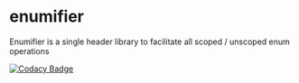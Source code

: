 # enumifier


Enumifier is a single header library to facilitate all scoped / unscoped enum operations 

[![Codacy Badge](https://api.codacy.com/project/badge/Grade/bc15b104e34440c68cc9eaca99e7dc79)](https://www.codacy.com?utm_source=github.com&amp;utm_medium=referral&amp;utm_content=pranayaggarwal/enumifier&amp;utm_campaign=Badge_Grade)

